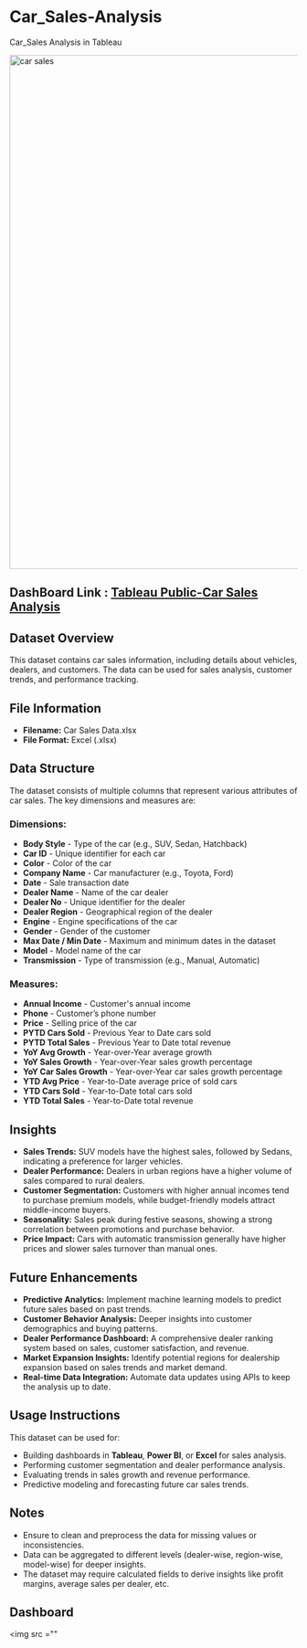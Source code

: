 # Car_Sales-Analysis
Car_Sales Analysis in Tableau

<img width="900" alt="car sales" src="https://github.com/user-attachments/assets/32612313-b00c-4b98-88b8-019e6f9f8863" />

## DashBoard Link : [Tableau Public-Car Sales Analysis](https://public.tableau.com/app/profile/sharayu.ukirde/viz/CarSalesDashboard_17380434452130/HOME?publish=yes)
## Dataset Overview
This dataset contains car sales information, including details about vehicles, dealers, and customers. The data can be used for sales analysis, customer trends, and performance tracking.

## File Information
- **Filename:** Car Sales Data.xlsx
- **File Format:** Excel (.xlsx)

## Data Structure
The dataset consists of multiple columns that represent various attributes of car sales. The key dimensions and measures are:

### Dimensions:
- **Body Style** - Type of the car (e.g., SUV, Sedan, Hatchback)
- **Car ID** - Unique identifier for each car
- **Color** - Color of the car
- **Company Name** - Car manufacturer (e.g., Toyota, Ford)
- **Date** - Sale transaction date
- **Dealer Name** - Name of the car dealer
- **Dealer No** - Unique identifier for the dealer
- **Dealer Region** - Geographical region of the dealer
- **Engine** - Engine specifications of the car
- **Gender** - Gender of the customer
- **Max Date / Min Date** - Maximum and minimum dates in the dataset
- **Model** - Model name of the car
- **Transmission** - Type of transmission (e.g., Manual, Automatic)

### Measures:
- **Annual Income** - Customer's annual income
- **Phone** - Customer’s phone number
- **Price** - Selling price of the car
- **PYTD Cars Sold** - Previous Year to Date cars sold
- **PYTD Total Sales** - Previous Year to Date total revenue
- **YoY Avg Growth** - Year-over-Year average growth
- **YoY Sales Growth** - Year-over-Year sales growth percentage
- **YoY Car Sales Growth** - Year-over-Year car sales growth percentage
- **YTD Avg Price** - Year-to-Date average price of sold cars
- **YTD Cars Sold** - Year-to-Date total cars sold
- **YTD Total Sales** - Year-to-Date total revenue

## Insights
- **Sales Trends:** SUV models have the highest sales, followed by Sedans, indicating a preference for larger vehicles.
- **Dealer Performance:** Dealers in urban regions have a higher volume of sales compared to rural dealers.
- **Customer Segmentation:** Customers with higher annual incomes tend to purchase premium models, while budget-friendly models attract middle-income buyers.
- **Seasonality:** Sales peak during festive seasons, showing a strong correlation between promotions and purchase behavior.
- **Price Impact:** Cars with automatic transmission generally have higher prices and slower sales turnover than manual ones.

## Future Enhancements
- **Predictive Analytics:** Implement machine learning models to predict future sales based on past trends.
- **Customer Behavior Analysis:** Deeper insights into customer demographics and buying patterns.
- **Dealer Performance Dashboard:** A comprehensive dealer ranking system based on sales, customer satisfaction, and revenue.
- **Market Expansion Insights:** Identify potential regions for dealership expansion based on sales trends and market demand.
- **Real-time Data Integration:** Automate data updates using APIs to keep the analysis up to date.

## Usage Instructions
This dataset can be used for:
- Building dashboards in **Tableau**, **Power BI**, or **Excel** for sales analysis.
- Performing customer segmentation and dealer performance analysis.
- Evaluating trends in sales growth and revenue performance.
- Predictive modeling and forecasting future car sales trends.

## Notes
- Ensure to clean and preprocess the data for missing values or inconsistencies.
- Data can be aggregated to different levels (dealer-wise, region-wise, model-wise) for deeper insights.
- The dataset may require calculated fields to derive insights like profit margins, average sales per dealer, etc.

## Dashboard

<img src =""
